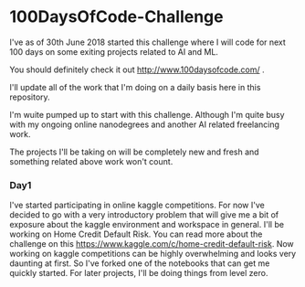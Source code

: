 # 100DaysOfCode-Challenge
I've as of 30th June 2018 started this challenge where I will code for next 100 days on some exiting projects related to AI and ML.

You should definitely check it out http://www.100daysofcode.com/ .

I'll update all of the work that I'm doing on a daily basis here in this repository. 

I'm wuite pumped up to start with this challenge. Although I'm quite busy with my ongoing online nanodegrees and another AI related freelancing work. 

The projects I'll be taking on will be completely new and fresh and something related above work won't count.

### Day1
I've started participating in online kaggle competitions. For now I've decided to go with a very introductory problem that will give me a bit of exposure about the kaggle environment and workspace in general. 
I'll be working on Home Credit Default Risk. You can read more about the challenge on this https://www.kaggle.com/c/home-credit-default-risk. 
Now working on kaggle competitions can be highly overwhelming and looks very daunting at first. So I've forked one of the notebooks that can get me quickly started. For later projects, I'll be doing things from level zero. 
